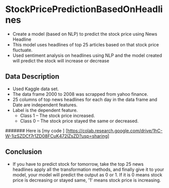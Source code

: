 # StockPricePredictionBasedOnHeadlines
* Create a model (based on NLP) to predict the stock price using News Headline
* This model uses headlines of top 25 articles based on that stock price fluctuate.
* Used sentiment analysis on headlines using NLP and the model created  will predict the stock will increase or decrease
## Data Description
* Used Kaggle data set.
* The data frame 2000 to 2008 was scrapped from yahoo finance.
* 25 columns of top news headlines for each day in the data frame and Date are independent features.
* Label is the dependent feature.
  * Class 1 – The stock price increased.
  * Class 0 – The stock price stayed the same or decreased.

#######  Here is [my code ] [https://colab.research.google.com/drive/1hC-W-1izSZDCf7r1ZD08FCuK472lZsZD?usp=sharing]
## Conclusion 
  * If you have to predict stock for tomorrow, take the top 25 news headlines apply all the transformation methods, and finally give it to your model, your model will predict the output as 0 or 1. If it is 0 means stock price is decreasing or stayed same, '1' means stock price is increasing.
